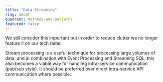 ```yaml
---
title: "Data Streaming"
ring: adopt
quadrant: methods-and-patterns
featured: false
---
```


We still consider this important but in order to reduce clutter we no longer feature it on our tech radar.

Stream processing is a useful technique for processing large volumes of data, and in combination with Event Processing and Streaming SQL, this also becomes a viable way for handling intra-service communication (pub/sub style). It should be preferred over direct intra-service API communication where possible.